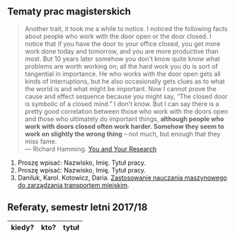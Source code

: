 ## Tematy prac magisterskich

> Another trait, it took me a while to notice. I noticed the following
> facts about people who work with the door open or the door closed. I
> notice that if you have the door to your office closed, you get more
> work done today and tomorrow, and you are more productive than
> most. But 10 years later somehow you don't know quite know what
> problems are worth working on; all the hard work you do is sort of
> tangential in importance. He who works with the door open gets all
> kinds of interruptions, but he also occasionally gets clues as to what
> the world is and what might be important. Now I cannot prove the cause
> and effect sequence because you might say, “The closed door is
> symbolic of a closed mind.” I don't know. But I can say there is a
> pretty good correlation between those who work with the doors open and
> those who ultimately do important things, **although people who work
> with doors closed often work harder. Somehow they seem to work on
> slightly the wrong thing** – not much, but enough that they miss fame.<br>
> — Richard Hamming. [You and Your Research](http://www.cs.virginia.edu/~robins/YouAndYourResearch.html)

1. Proszę wpisać: Nazwisko, Imię. Tytuł pracy.
1. Proszę wpisać: Nazwisko, Imię. Tytuł pracy.
1. Daniluk, Karol. Kotowicz, Daria. [Zastosowanie nauczania maszynowego do zarządzania transportem miejskim](https://github.com/dkotowicz/praca_magisterska).




## Referaty, semestr letni 2017/18

| kiedy?     | kto?            | tytuł |
| :--------- | :-------------- | :---- |
